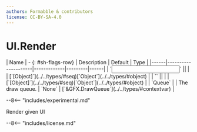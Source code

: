 ```yaml
---
authors: Formabble & contributors
license: CC-BY-SA-4.0
---
```



# UI.Render

<div class="sh-parameters" markdown="1">
| Name | - {: #sh-flags-row} | Description | Default | Type |
|------|---------------------|-------------|---------|------|
| `<input>` || | | [`[Object]`](../../types/#seq)[`Object`](../../types/#object) |
| `<output>` || | | [`[Object]`](../../types/#seq)[`Object`](../../types/#object) |
| `Queue` |  | The draw queue. | `None` | [`&GFX.DrawQueue`](../../types/#contextvar) |

</div>

--8<-- "includes/experimental.md"

Render given UI

--8<-- "includes/license.md"

